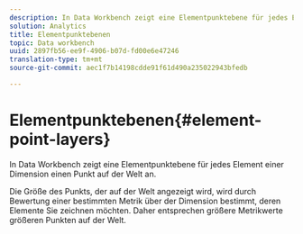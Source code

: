 ```yaml
---
description: In Data Workbench zeigt eine Elementpunktebene für jedes Element einer Dimension einen Punkt auf der Welt an.
solution: Analytics
title: Elementpunktebenen
topic: Data workbench
uuid: 2897fb56-ee9f-4906-b07d-fd00e6e47246
translation-type: tm+mt
source-git-commit: aec1f7b14198cdde91f61d490a235022943bfedb

---
```



# Elementpunktebenen{#element-point-layers}

In Data Workbench zeigt eine Elementpunktebene für jedes Element einer Dimension einen Punkt auf der Welt an.

Die Größe des Punkts, der auf der Welt angezeigt wird, wird durch Bewertung einer bestimmten Metrik über der Dimension bestimmt, deren Elemente Sie zeichnen möchten. Daher entsprechen größere Metrikwerte größeren Punkten auf der Welt.
